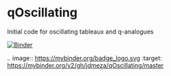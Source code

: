 # qOscillating
Initial code for oscillating tableaux and q-analogues

[![Binder](https://mybinder.org/badge_logo.svg)](https://mybinder.org/v2/gh/jdmeza/qOscillating/master)

.. image:: https://mybinder.org/badge_logo.svg
 :target: https://mybinder.org/v2/gh/jdmeza/qOscillating/master
